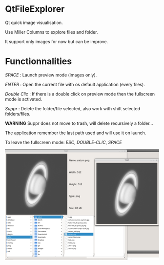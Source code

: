 QtFileExplorer
==============

Qt quick image visualisation.

Use Miller Columns to explore files and folder.

It support only images for now but can be improve.

Functionnalities
================

*SPACE* : Launch preview mode (images only).

*ENTER* : Open the current file with os default application (every files).

*Double Clic* : If there is a double click on preview mode then the fullscreen mode is activated.

*Suppr* : Delete the folder/file selected, also work with shift selected folders/files.

**WARNING** Suppr does not move to trash, will delete recursively a folder...

The application remember the last path used and will use it on launch.   

To leave the fullscreen mode: *ESC*, *DOUBLE-CLIC*, *SPACE*

![Alt text](example2.png?raw=true "Example")
